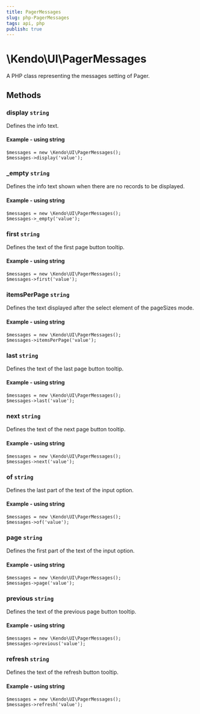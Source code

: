 ```yaml
---
title: PagerMessages
slug: php-PagerMessages
tags: api, php
publish: true
---
```


# \Kendo\UI\PagerMessages

A PHP class representing the messages setting of Pager.


## Methods

### display `string`

Defines the info text.


#### Example - using string
    $messages = new \Kendo\UI\PagerMessages();
    $messages->display('value');

### _empty `string`

Defines the info text shown when there are no records to be displayed.


#### Example - using string
    $messages = new \Kendo\UI\PagerMessages();
    $messages->_empty('value');

### first `string`

Defines the text of the first page button tooltip.


#### Example - using string
    $messages = new \Kendo\UI\PagerMessages();
    $messages->first('value');

### itemsPerPage `string`

Defines the text displayed after the select element of the pageSizes mode.


#### Example - using string
    $messages = new \Kendo\UI\PagerMessages();
    $messages->itemsPerPage('value');

### last `string`

Defines the text of the last page button tooltip.


#### Example - using string
    $messages = new \Kendo\UI\PagerMessages();
    $messages->last('value');

### next `string`

Defines the text of the next page button tooltip.


#### Example - using string
    $messages = new \Kendo\UI\PagerMessages();
    $messages->next('value');

### of `string`

Defines the last part of the text of the input option.


#### Example - using string
    $messages = new \Kendo\UI\PagerMessages();
    $messages->of('value');

### page `string`

Defines the first part of the text of the input option.


#### Example - using string
    $messages = new \Kendo\UI\PagerMessages();
    $messages->page('value');

### previous `string`

Defines the text of the previous page button tooltip.


#### Example - using string
    $messages = new \Kendo\UI\PagerMessages();
    $messages->previous('value');

### refresh `string`

Defines the text of the refresh button tooltip.


#### Example - using string
    $messages = new \Kendo\UI\PagerMessages();
    $messages->refresh('value');

